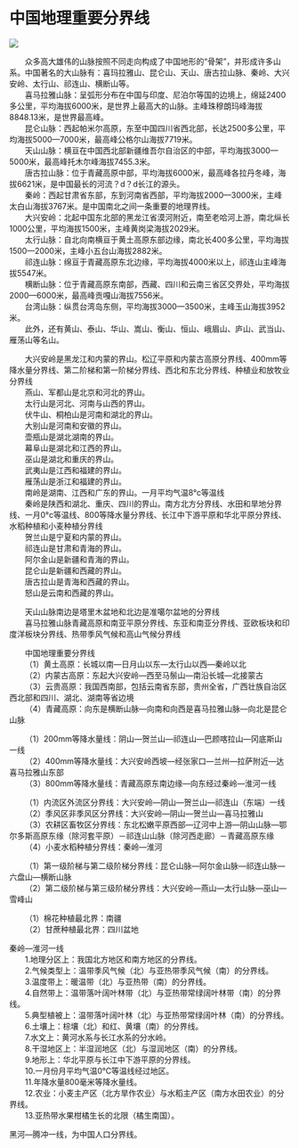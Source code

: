 # 中国地理重要分界线  

![](https://s1.imagehub.cc/images/2025/06/13/c4b619cef20884d9cd9891bf46abee68.png)  

&emsp;&emsp;众多高大雄伟的山脉按照不同走向构成了中国地形的“骨架”，并形成许多山系。中国著名的大山脉有：喜玛拉雅山、昆仑山、天山、唐古拉山脉、秦岭、大兴安岭、太行山、祁连山、横断山等。  
&emsp;&emsp;喜马拉雅山脉：呈弧形分布在中国与印度、尼泊尔等国的边境上，绵延2400多公里，平均海拔6000米，是世界上最高大的山脉。主峰珠穆朗玛峰海拔8848.13米，是世界最高峰。  
&emsp;&emsp;昆仑山脉：西起帕米尔高原，东至中国四川省西北部，长达2500多公里，平均海拔5000—7000米，最高峰公格尔山海拔7719米。  
&emsp;&emsp;天山山脉：横亘在中国西北部新疆维吾尔自治区的中部，平均海拔3000—5000米，最高峰托木尔峰海拔7455.3米。  
&emsp;&emsp;唐古拉山脉：位于青藏高原中部，平均海拔6000米，最高峰各拉丹冬峰，海拔6621米，是中国最长的河流？d？d长江的源头。  
&emsp;&emsp;秦岭：西起甘肃省东部，东到河南省西部，平均海拔2000—3000米，主峰太白山海拔3767米。是中国南北之间一条重要的地理界线。  
&emsp;&emsp;大兴安岭：北起中国东北部的黑龙江省漠河附近，南至老哈河上游，南北纵长1000公里，平均海拔1500米，主峰黄岗梁海拔2029米。  
&emsp;&emsp;太行山脉：自北向南横亘于黄土高原东部边缘，南北长400多公里，平均海拔1500—2000米，主峰小五台山海拔2882米。  
&emsp;&emsp;祁连山脉：绵亘于青藏高原东北边缘，平均海拔4000米以上，祁连山主峰海拔5547米。  
&emsp;&emsp;横断山脉：位于青藏高原东南部，西藏、四川和云南三省区交界处，平均海拔2000—6000米，最高峰贡嘎山海拔7556米。  
&emsp;&emsp;台湾山脉：纵贯台湾岛东侧，平均海拔3000—3500米，主峰玉山海拔3952米。  
&emsp;&emsp;此外，还有黄山、泰山、华山、嵩山、衡山、恒山、峨眉山、庐山、武当山、雁荡山等名山。  

&emsp;&emsp;大兴安岭是黑龙江和内蒙的界山。松辽平原和内蒙古高原分界线、400mm等降水量分界线、第二阶梯和第一阶梯分界线、西北和东北分界线、种植业和放牧业分界线  
&emsp;&emsp;燕山、军都山是北京和河北的界山。  
&emsp;&emsp;太行山是河北、河南与山西的界山。  
&emsp;&emsp;伏牛山、桐柏山是河南和湖北的界山。  
&emsp;&emsp;大别山是河南和安徽的界山。  
&emsp;&emsp;壶瓶山是湖北湖南的界山。  
&emsp;&emsp;幕阜山是湖北和江西的界山。  
&emsp;&emsp;巫山是湖北和重庆的界山。  
&emsp;&emsp;武夷山是江西和福建的界山。  
&emsp;&emsp;雁荡山是浙江和福建的界山。  
&emsp;&emsp;南岭是湖南、江西和广东的界山。一月平均气温8°c等温线  
&emsp;&emsp;秦岭是陕西和湖北、重庆、四川的界山。南方北方分界线、水田和旱地分界线、一月0°c等温线、800等降水量分界线、长江中下游平原和华北平原分界线、水稻种植和小麦种植分界线  
&emsp;&emsp;贺兰山是宁夏和内蒙的界山。  
&emsp;&emsp;祁连山是甘肃和青海的界山。  
&emsp;&emsp;阿尔金山是新疆和青海的界山。  
&emsp;&emsp;昆仑山是新疆和西藏的界山。  
&emsp;&emsp;唐古拉山是青海和西藏的界山。  
&emsp;&emsp;怒山是云南和西藏的界山。  

&emsp;&emsp;天山山脉南边是塔里木盆地和北边是准噶尔盆地的分界线  
&emsp;&emsp;喜马拉雅山脉青藏高原和南亚平原分界线、东亚和南亚分界线、亚欧板块和印度洋板块分界线、热带季风气候和高山气候分界线  

&emsp;&emsp;中国地理重要分界线  
&emsp;&emsp;（1）黄土高原：长城以南—日月山以东—太行山以西—秦岭以北  
&emsp;&emsp;（2）内蒙古高原：东起大兴安岭—西至马鬃山—南沿长城—北接蒙古  
&emsp;&emsp;（3）云贵高原：我国西南部，包括云南省东部，贵州全省，广西壮族自治区西北部和四川、湖北、湖南等省边境  
&emsp;&emsp;（4）青藏高原：向东是横断山脉—向南和向西是喜马拉雅山脉—向北是昆仑山脉  

&emsp;&emsp;（1）200mm等降水量线：阴山—贺兰山—祁连山—巴颜喀拉山—冈底斯山一线  
&emsp;&emsp;（2）400mm等降水量线：大兴安岭西坡—经张家口—兰州—拉萨附近—达喜马拉雅山东部  
&emsp;&emsp;（3）800mm等降水量线：青藏高原东南边缘—向东经过秦岭—淮河一线  

&emsp;&emsp;（1）内流区外流区分界线：大兴安岭—阴山—贺兰山—祁连山（东端）一线  
&emsp;&emsp;（2）季风区非季风区分界线：大兴安岭—阴山—贺兰山—喜马拉雅山  
&emsp;&emsp;（3）农耕区畜牧区分界线：东北松嫩平原西部—辽河中上游—阴山山脉—鄂尔多斯高原东缘（除河套平原）－祁连山山脉（除河西走廊）－青藏高原东缘  
&emsp;&emsp;（4）小麦水稻种植分界线：秦岭—淮河  

&emsp;&emsp;（1）第一级阶梯与第二级阶梯分界线：昆仑山脉—阿尔金山脉—祁连山脉—六盘山—横断山脉  
&emsp;&emsp;（2）第二级阶梯与第三级阶梯分界线：大兴安岭—燕山—太行山脉—巫山—雪峰山  

&emsp;&emsp;（1）棉花种植最北界：南疆  
&emsp;&emsp;（2）甘蔗种植最北界：四川盆地  

秦岭—淮河一线  
&emsp;&emsp;1.地理分区上：我国北方地区和南方地区的分界线。  
&emsp;&emsp;2.气候类型上：温带季风气候（北）与亚热带季风气候（南）的分界线。  
&emsp;&emsp;3.温度带上：暖温带（北）与亚热带（南）的分界线。  
&emsp;&emsp;4.自然带上：温带落叶阔叶林带（北）与亚热带常绿阔叶林带（南）的分界线。  
&emsp;&emsp;5.典型植被上：温带落叶阔叶林（北）与亚热带常绿阔叶林（南）的分界线。  
&emsp;&emsp;6.土壤上：棕壤（北）和红、黄壤（南）的分界线。  
&emsp;&emsp;7.水文上：黄河水系与长江水系的分水岭。  
&emsp;&emsp;8.干湿地区上：半湿润地区（北）与湿润地区（南）的分界线。  
&emsp;&emsp;9.地形上：华北平原与长江中下游平原的分界线。  
&emsp;&emsp;10.一月份月平均气温0℃等温线经过地区。  
&emsp;&emsp;11.年降水量800毫米等降水量线。  
&emsp;&emsp;12.农业：小麦主产区（北方旱作农业）与水稻主产区（南方水田农业）的分界线。  
&emsp;&emsp;13.亚热带水果柑橘生长的北限（橘生南国）。  

黑河—腾冲一线，为中国人口分界线。  
